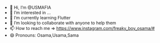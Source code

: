 - 👋 Hi, I’m @USMAFIA
- 👀 I’m interested in ...
- 🌱 I’m currently learning Flutter
- 💞️ I’m looking to collaborate with anyone to help them
- 📫 How to reach me => https://www.instagram.com/freaky_boy_osama/#
- 😄 Pronouns: Osama,Usama,Sama

<!---
USMAFIA/USMAFIA is a ✨ special ✨ repository because its `README.md` (this file) appears on your GitHub profile.
You can click the Preview link to take a look at your changes.
--->
